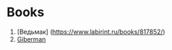 # Books

1. [Ведьмак] (https://www.labirint.ru/books/817852/)
2. [Giberman](https://www.labirint.ru/books/879097/)
